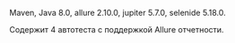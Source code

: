 Maven,
Java 8.0,
allure 2.10.0, 
jupiter 5.7.0, 
selenide 5.18.0.

Содержит 4 автотеста с поддержкой Allure отчетности.
